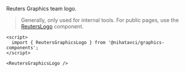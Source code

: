 Reuters Graphics team logo.

> Generally, only used for internal tools. For public pages, use the [ReutersLogo](./?path=/docs/components-logos-reuterslogo--docs) component.

```svelte
<script>
  import { ReutersGraphicsLogo } from '@nihatavci/graphics-components';
</script>

<ReutersGraphicsLogo />
```
